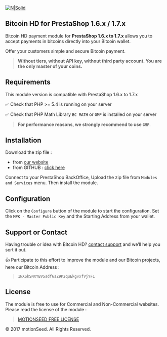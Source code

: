[![N|Solid](https://www.motionseed.com/img/motionseed-logo_invoice-1458148604.jpg)](https://www.motionseed.com/)

## Bitcoin HD for PrestaShop 1.6.x / 1.7.x

Bitcoin HD payment module for **PrestaShop 1.6.x to 1.7.x** allows you to accept payments in bitcoins directly into your Bitcoin wallet.

Offer your customers simple and secure Bitcoin payment.

> **Without tiers, without API key, without third party account. You are the only master of your coins.**

## Requirements

This module version is compatible with PrestaShop 1.6.x to 1.7.x

:white_check_mark: Check that PHP >= 5.4 is running on your server

:white_check_mark: Check that PHP Math Library `BC MATH` or `GMP` is installed on your server
> **For performance reasons, we strongly recommend to use `GMP`**.

## Installation

Download the zip file :

  - from [our website](https://www.motionseed.com/en/prestashop-modules/bitcoin-payment-prestashop)
  - from GITHUB : [click here](https://github.com/motionseed/prestashop-bitcoinhd/archive/master.zip)
  
Connect to your PrestaShop BackOffice, Upload the zip file from `Modules and Services` menu. Then install the module.


## Configuration

Click on the `Configure` button of the module to start the configuration. Set the `MPK - Master Public Key` and the Starting Address from your wallet.

## Support or Contact

Having trouble or idea with Bitcoin HD? [contact support](https://www.motionseed.com/en/contact-us) and we’ll help you sort it out.


:thumbsup: Participate to this effort to improve the module and our Bitcoin projects, here our Bitcoin Address :
> `1NXSkSNXYBVSsdf6sZ9P2quEkgvxfVjYF1`


## License

The module is free to use for Commercial and Non-Commercial websites. Please read the license of the module :

> [MOTIONSEED FREE LICENSE](https://www.motionseed.com/en/free-license-agreement.html)

 © 2017 motionSeed. All Rights Reserved.


